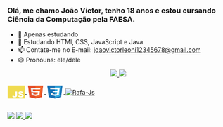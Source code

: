 ###       Olá, me chamo João Victor, tenho 18 anos e estou cursando Ciência da Computação pela FAESA.

-    🔭 Apenas estudando
-   🌱 Estudando HTMl, CSS, JavaScript e Java
-   📫 Contate-me no E-mail: joaovictorleoni12345678@gmail.com
-   😄 Pronouns: ele/dele

<div align="center">
  <a href="https://github.com/XxJoaoVictorLeonixX">
  <img height="180em" src="https://github-readme-stats.vercel.app/api?username=XxJoaoVictorLeonixX&show_icons=true&theme=dracula&include_all_commits=true&count_private=true"/>
  <img height="180em" src="https://github-readme-stats.vercel.app/api/top-langs/?username=XxJoaoVictorLeonixX&layout=compact&langs_count=7&theme=dracula"/>
</div>

<div style="display: inline_block"><br>
  <img align="center" alt="Rafa-Js" height="30" width="40" src="https://raw.githubusercontent.com/devicons/devicon/master/icons/javascript/javascript-plain.svg">
  <img align="center" alt="Rafa-HTML" height="30" width="40" src="https://raw.githubusercontent.com/devicons/devicon/master/icons/html5/html5-original.svg">
  <img align="center" alt="Rafa-CSS" height="30" width="40" src="https://raw.githubusercontent.com/devicons/devicon/master/icons/css3/css3-original.svg">
  <img align="center" alt="Rafa-Js" height="30" width="40" src="https://cdn.jsdelivr.net/gh/devicons/devicon/icons/java/java-original.svg" />
  
</div>
  
  ##
 <div>
   <a href="https://www.instagram.com/joao.v_leoni/" target="_blank"><img src="https://img.shields.io/badge/-Instagram-%23E4405F?style=for-the-badge&logo=instagram&logoColor=white" target="_blank"></a>
    <a href = "joaovictorleoni12345678@gmail.com"><img src="https://img.shields.io/badge/-Gmail-%23333?style=for-the-badge&logo=gmail&logoColor=white" target="_blank">       </a>
    <a href="https://www.linkedin.com/in/joão-victor-leoni-11416720a/" target="_blank"><img src="https://img.shields.io/badge/-LinkedIn-%230077B5?style=for-the-badge&logo=linkedin&logoColor=white" target="_blank"></a> 
 </div>
 
 
